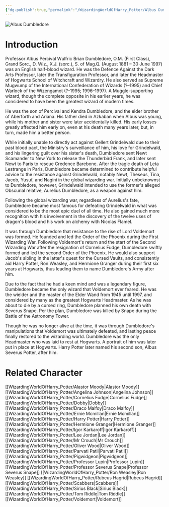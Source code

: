 ```yaml
---
{"dg-publish":true,"permalink":"/WizardingWorldOfHarry_Potter/Albus Dumbledore/","dgPassFrontmatter":true,"created":"","updated":""}
---
```


![Albus Dumbledore](http://rxbg5ysja.bkt.gdipper.com/Albus_Dumbledore.png)
# Introduction
Professor Albus Percival Wulfric Brian Dumbledore, O.M. (First Class), Grand Sorc., D. Wiz., X.J. (sorc.), S. of Mag.Q. (August 1881 – 30 June 1997) was an English half-blood wizard. He was the Defence Against the Dark Arts Professor, later the Transfiguration Professor, and later the Headmaster of Hogwarts School of Witchcraft and Wizardry. He also served as Supreme Mugwump of the International Confederation of Wizards (?–1995) and Chief Warlock of the Wizengamot (?–1995; 1996–1997). A Muggle-supporting wizard, though the complete opposite in his earlier years, he was considered to have been the greatest wizard of modern times.

He was the son of Percival and Kendra Dumbledore, and the elder brother of Aberforth and Ariana. His father died in Azkaban when Albus was young, while his mother and sister were later accidentally killed. His early losses greatly affected him early on, even at his death many years later, but, in turn, made him a better person.

While initially unable to directly act against Gellert Grindelwald due to their past blood pact, the Ministry's surveillance of him, his love for Grindelwald, and his lingering guilt over his sister's death, Dumbledore sent Newt Scamander to New York to release the Thunderbird Frank, and later sent Newt to Paris to rescue Credence Barebone. After the tragic death of Leta Lestrange in Paris, Dumbledore became determined to contribute helpful advice to the resistance against Grindelwald, notably Newt, Theseus, Tina, Jacob, Yusuf, and Nagini in the global wizarding war. Initially unbeknownst to Dumbledore, however, Grindelwald intended to use the former's alleged Obscurial relative, Aurelius Dumbledore, as a weapon against him.

Following the global wizarding war, regardless of Aurelius's fate, Dumbledore became most famous for defeating Grindelwald in what was considered to be the most epic duel of all time. He also gained much more recognition with his involvement in the discovery of the twelve uses of dragon's blood and his work on alchemy with Nicolas Flamel.

It was through Dumbledore that resistance to the rise of Lord Voldemort was formed. He founded and led the Order of the Phoenix during the First Wizarding War. Following Voldemort's return and the start of the Second Wizarding War after the resignation of Cornelius Fudge, Dumbledore swiftly formed and led the second Order of the Phoenix. He would also support Jacob's sibling in the latter's quest for the Cursed Vaults, and consistently aid Harry Potter, Ron Weasley, and Hermione Granger during their first six years at Hogwarts, thus leading them to name Dumbledore's Army after him.

Due to the fact that he had a keen mind and was a legendary figure, Dumbledore became the only wizard that Voldemort ever feared. He was the wielder and the master of the Elder Wand from 1945 until 1997, and considered by many as the greatest Hogwarts Headmaster. As he was about to die by a cursed ring, Dumbledore planned his own death with Severus Snape. Per the plan, Dumbledore was killed by Snape during the Battle of the Astronomy Tower.

Though he was no longer alive at the time, it was through Dumbledore's manipulations that Voldemort was ultimately defeated, and lasting peace finally restored to the wizarding world. Dumbledore was the only Headmaster who was laid to rest at Hogwarts. A portrait of him was later put in place at Hogwarts. Harry Potter later named his second son, Albus Severus Potter, after him.

# Related Character
[[WizardingWorldOfHarry_Potter/Alastor Moody\|Alastor Moody]]
[[WizardingWorldOfHarry_Potter/Angelina Johnson\|Angelina Johnson]]
[[WizardingWorldOfHarry_Potter/Cornelius Fudge\|Cornelius Fudge]]
[[WizardingWorldOfHarry_Potter/Dobby\|Dobby]]
[[WizardingWorldOfHarry_Potter/Draco Malfoy\|Draco Malfoy]]
[[WizardingWorldOfHarry_Potter/Ernie Mcmillan\|Ernie Mcmillan]]
[[WizardingWorldOfHarry_Potter/Harry Potter\|Harry Potter]]
[[WizardingWorldOfHarry_Potter/Hermione Granger\|Hermione Granger]]
[[WizardingWorldOfHarry_Potter/Igor Karkaroff\|Igor Karkaroff]]
[[WizardingWorldOfHarry_Potter/Lee Jordan\|Lee Jordan]]
[[WizardingWorldOfHarry_Potter/Mr Crouch\|Mr Crouch]]
[[WizardingWorldOfHarry_Potter/Oliver Wood\|Oliver Wood]]
[[WizardingWorldOfHarry_Potter/Parvati Patil\|Parvati Patil]]
[[WizardingWorldOfHarry_Potter/Pigwidgeon\|Pigwidgeon]]
[[WizardingWorldOfHarry_Potter/Professor Lupin\|Professor Lupin]]
[[WizardingWorldOfHarry_Potter/Professor Severus Snape\|Professor Severus Snape]]
[[WizardingWorldOfHarry_Potter/Ron Weasley\|Ron Weasley]]
[[WizardingWorldOfHarry_Potter/Rubeus Hagrid\|Rubeus Hagrid]]
[[WizardingWorldOfHarry_Potter/Scabbers\|Scabbers]]
[[WizardingWorldOfHarry_Potter/Sirius Black\|Sirius Black]]
[[WizardingWorldOfHarry_Potter/Tom Riddle\|Tom Riddle]]
[[WizardingWorldOfHarry_Potter/Voldemort\|Voldemort]]
